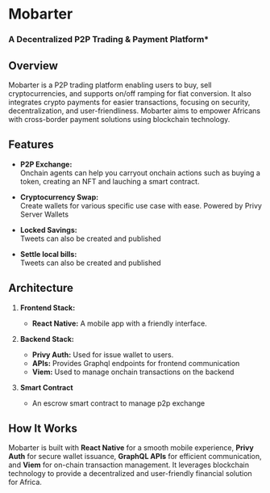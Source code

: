 # Mobarter

### A Decentralized P2P Trading & Payment Platform*
## Overview
Mobarter is a P2P trading platform enabling users to buy, sell cryptocurrencies, and supports on/off ramping for fiat conversion. It also integrates crypto payments for easier transactions, focusing on security, decentralization, and user-friendliness. Mobarter aims to empower Africans with cross-border payment solutions using blockchain technology.

## Features

- **P2P Exchange:**  
  Onchain agents can help you carryout onchain actions such as buying a token, creating an NFT and lauching a smart contract.

- **Cryptocurrency Swap:**  
  Create wallets for various specific use case with ease. Powered by Privy Server Wallets

- **Locked Savings:**  
  Tweets can also be created and published

- **Settle local bills:**  
  Tweets can also be created and published

## Architecture

1. **Frontend Stack:**

   - **React Native:** A mobile app with a friendly interface.
  

2. **Backend Stack:**

   - **Privy Auth:** Used for issue wallet to users.
   - **APIs:** Provides Graphql endpoints for frontend communication
   - **Viem:** Used to manage onchain transactions on the backend

3. **Smart Contract**
   - An escrow smart contract to manage p2p exchange


## How It Works

Mobarter is built with **React Native** for a smooth mobile experience, **Privy Auth** for secure wallet issuance, **GraphQL APIs** for efficient communication, and **Viem** for on-chain transaction management. It leverages blockchain technology to provide a decentralized and user-friendly financial solution for Africa.